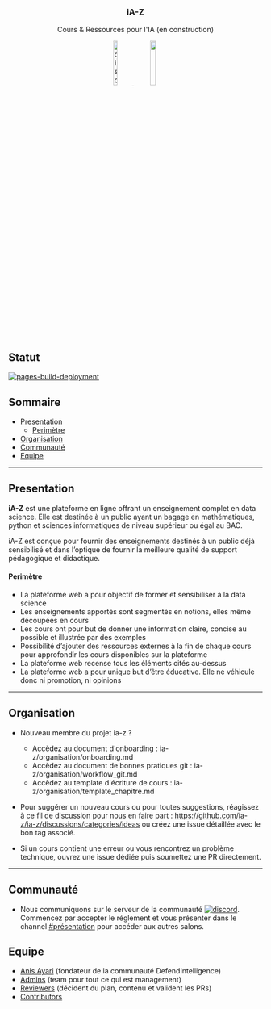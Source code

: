<h3 align="center">iA-Z</h3>
<p align="center">
  Cours & Ressources pour l'IA (en construction)
</p>
<p align="center">
  <a href="https://discord.gg/nmnuf6USVT">
    <img alt="discord server invitation link" src="https://discord.com/assets/cb48d2a8d4991281d7a6a95d2f58195e.svg" style="width: 13%; height: 15%">
  </a>
  <a href="https://ia-z.github.io/ia-z/">
    <img  src="https://pages.github.com/images/logo.svg" style="width: 15%; height: 15%">
  </a>
</p>

## Statut

[![pages-build-deployment](https://github.com/ia-z/ia-z/actions/workflows/pages/pages-build-deployment/badge.svg)](https://github.com/ia-z/ia-z/actions/workflows/pages/pages-build-deployment)

## Sommaire

- [Presentation](#presentation)
  - [Perimètre](#perimètre)
- [Organisation](#organisation)
- [Communauté](#communauté)
- [Equipe](#equipe)

---

## Presentation
**iA-Z** est une plateforme en ligne offrant un enseignement complet en data science. Elle est destinée à un public ayant un bagage en mathématiques, python et sciences informatiques de niveau supérieur ou égal au BAC. 

iA-Z est conçue pour fournir des enseignements destinés à un public déjà sensibilisé et dans l’optique de fournir la meilleure qualité de support pédagogique et didactique.

#### Perimètre
- La plateforme web a pour objectif de former et sensibiliser à la data science
-	Les enseignements apportés sont segmentés en notions, elles même découpées en cours
-	Les cours ont pour but de donner une information claire, concise au possible et illustrée par des exemples
-	Possibilité d’ajouter des ressources externes à la fin de chaque cours pour approfondir les cours disponibles sur la plateforme
-	La plateforme web recense tous les éléments cités au-dessus
-	La plateforme web a pour unique but d’être éducative. Elle ne véhicule donc ni promotion,  ni opinions


---
## Organisation

- Nouveau membre du projet ia-z ? 

  * Accèdez au document d'onboarding : ia-z/organisation/onboarding.md 
  * Accèdez au document de bonnes pratiques git : ia-z/organisation/workflow_git.md
  * Accèdez au template d'écriture de cours : ia-z/organisation/template_chapitre.md

-  Pour suggérer un nouveau cours ou pour toutes suggestions, réagissez à ce fil de discussion pour nous en faire part : https://github.com/ia-z/ia-z/discussions/categories/ideas ou créez une issue détaillée avec le bon tag associé.
-  Si un cours contient une erreur ou vous rencontrez un problème technique, ouvrez une issue dédiée puis soumettez une PR directement.

---
## Communauté

- Nous communiquons sur le serveur de la communauté [![discord](https://img.shields.io/discord/638695942786121758?label=DefendIntelligence&logoColor=ffffff&color=7389D8&labelColor=6A7EC2)](https://discord.gg/nmnuf6USVT). 
Commencez par accepter le réglement et vous présenter dans le channel [#présentation](https://discord.gg/v4nKnCcEqF) pour accéder aux autres salons.


## Equipe

- [Anis Ayari](https://www.github.com/anisayari) (fondateur de la communauté DefendIntelligence)
- [Admins](https://github.com/orgs/ia-z/teams/admins/members) (team pour tout ce qui est management)
- [Reviewers](https://github.com/orgs/ia-z/teams/reviewers/members) (décident du plan, contenu et valident les PRs)
- [Contributors](https://github.com/ia-z/ia-z/graphs/contributors)
